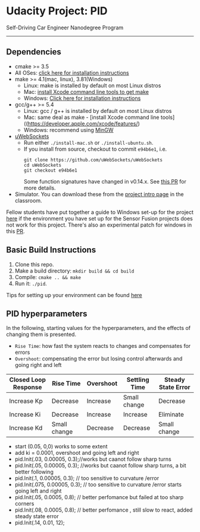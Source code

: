 # Udacity Project: PID
Self-Driving Car Engineer Nanodegree Program

---

## Dependencies

* cmake >= 3.5
 * All OSes: [click here for installation instructions](https://cmake.org/install/)
* make >= 4.1(mac, linux), 3.81(Windows)
  * Linux: make is installed by default on most Linux distros
  * Mac: [install Xcode command line tools to get make](https://developer.apple.com/xcode/features/)
  * Windows: [Click here for installation instructions](http://gnuwin32.sourceforge.net/packages/make.htm)
* gcc/g++ >= 5.4
  * Linux: gcc / g++ is installed by default on most Linux distros
  * Mac: same deal as make - [install Xcode command line tools]((https://developer.apple.com/xcode/features/)
  * Windows: recommend using [MinGW](http://www.mingw.org/)
* [uWebSockets](https://github.com/uWebSockets/uWebSockets)
  * Run either `./install-mac.sh` or `./install-ubuntu.sh`.
  * If you install from source, checkout to commit `e94b6e1`, i.e.
    ```
    git clone https://github.com/uWebSockets/uWebSockets 
    cd uWebSockets
    git checkout e94b6e1
    ```
    Some function signatures have changed in v0.14.x. See [this PR](https://github.com/udacity/CarND-MPC-Project/pull/3) for more details.
* Simulator. You can download these from the [project intro page](https://github.com/udacity/self-driving-car-sim/releases) in the classroom.

Fellow students have put together a guide to Windows set-up for the project [here](https://s3-us-west-1.amazonaws.com/udacity-selfdrivingcar/files/Kidnapped_Vehicle_Windows_Setup.pdf) if the environment you have set up for the Sensor Fusion projects does not work for this project. There's also an experimental patch for windows in this [PR](https://github.com/udacity/CarND-PID-Control-Project/pull/3).

## Basic Build Instructions

1. Clone this repo.
2. Make a build directory: `mkdir build && cd build`
3. Compile: `cmake .. && make`
4. Run it: `./pid`. 

Tips for setting up your environment can be found [here](https://classroom.udacity.com/nanodegrees/nd013/parts/40f38239-66b6-46ec-ae68-03afd8a601c8/modules/0949fca6-b379-42af-a919-ee50aa304e6a/lessons/f758c44c-5e40-4e01-93b5-1a82aa4e044f/concepts/23d376c7-0195-4276-bdf0-e02f1f3c665d)

## PID hyperparameters

In the following, starting values for the hyperparameters, and the effects of changing them is presented.
* `Rise Time`: how fast the system reacts to changes and compensates for errors
* `Overshoot`: compensating the error but losing control afterwards and going right and left 


|Closed Loop Response     | Rise Time     | Overshoot | Settling Time | Steady State Error    |
| ----------------------- | ------------- | --------- | ------------- | ----------------------|
|Increase Kp              | Decrease      | Increase  | Small change  | Decrease              |
|Increase Ki              | Decrease      | Increase  | Increase      | Eliminate             | 
|Increase Kd              | Small change  | Decrease  | Decrease      | Small change          |


 * start (0.05, 0,0) works to some extent
 * add ki = 0.0001, overshoot and going left and right
 * pid.Init(.03, 0.00005, 0.3);//works but caanot follow sharp turns
 * pid.Init(.05, 0.00005, 0.3);  //works but caanot follow sharp turns, a bit better following
 * pid.Init(.1, 0.00005, 0.3);   // too sensitive to curvature /error
 * pid.Init(.075, 0.00005, 0.3); // too sensitive to curvature /error starts going left and right
 * pid.Init(.05, 0.0005, 0.8);   // better perfomance but failed at too sharp corners
 * pid.Init(.08, 0.0005, 0.8);   // better perfomance , still slow to react, added steady state error
 * pid.Init(.14, 0.01, 12);
    

